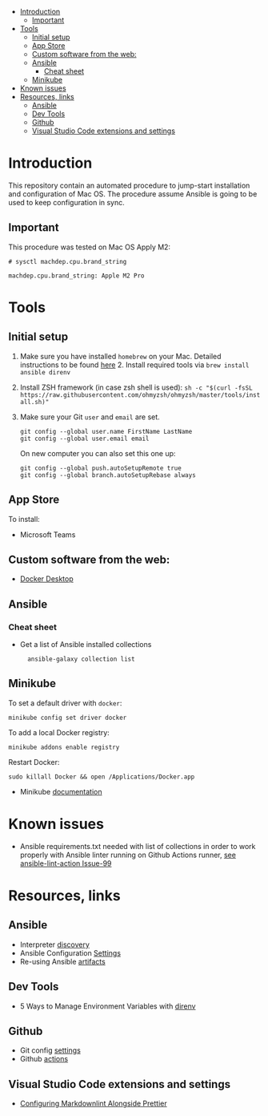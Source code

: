 - [Introduction](#introduction)
  - [Important](#important)
- [Tools](#tools)
  - [Initial setup](#initial-setup)
  - [App Store](#app-store)
  - [Custom software from the web:](#custom-software-from-the-web)
  - [Ansible](#ansible)
    - [Cheat sheet](#cheat-sheet)
  - [Minikube](#minikube)
- [Known issues](#known-issues)
- [Resources, links](#resources-links)
  - [Ansible](#ansible-1)
  - [Dev Tools](#dev-tools)
  - [Github](#github)
  - [Visual Studio Code extensions and settings](#visual-studio-code-extensions-and-settings)

# Introduction

This repository contain an automated procedure to jump-start installation and configuration of Mac OS.
The procedure assume Ansible is going to be used to keep configuration in sync.

## Important

This procedure was tested on Mac OS Apply M2:

    # sysctl machdep.cpu.brand_string

    machdep.cpu.brand_string: Apple M2 Pro

# Tools

## Initial setup

1.  Make sure you have installed `homebrew` on your Mac. Detailed instructions to be found [here](https://brew.sh) 2. Install required tools via `brew install ansible direnv`
2.  Install ZSH framework (in case zsh shell is used): `sh -c "$(curl -fsSL https://raw.githubusercontent.com/ohmyzsh/ohmyzsh/master/tools/install.sh)"`
3.  Make sure your Git `user` and `email` are set.

        git config --global user.name FirstName LastName
        git config --global user.email email

    On new computer you can also set this one up:

        git config --global push.autoSetupRemote true
        git config --global branch.autoSetupRebase always

## App Store

To install:

- Microsoft Teams

## Custom software from the web:

- [Docker Desktop](https://docs.docker.com/desktop/install/mac-install/)

## Ansible

### Cheat sheet

- Get a list of Ansible installed collections

        ansible-galaxy collection list

## Minikube

To set a default driver with `docker`:

    minikube config set driver docker

To add a local Docker registry:

    minikube addons enable registry

Restart Docker:

    sudo killall Docker && open /Applications/Docker.app

- Minikube [documentation](https://minikube.sigs.k8s.io/docs/)

# Known issues

- Ansible requirements.txt needed with list of collections in order to work properly with Ansible linter running on Github Actions runner, [see ansible-lint-action Issue-99](https://github.com/ansible/ansible-lint-action/issues/99)

# Resources, links

## Ansible

- Interpreter [discovery](https://docs.ansible.com/ansible/latest/reference_appendices/interpreter_discovery.html)
- Ansible Configuration [Settings](https://docs.ansible.com/ansible/latest/reference_appendices/config.html#ansible-configuration-settings)
- Re-using Ansible [artifacts](https://docs.ansible.com/ansible/6/user_guide/playbooks_reuse.html#playbooks-reuse)

## Dev Tools

- 5 Ways to Manage Environment Variables with [direnv](https://www.sixfeetup.com/blog/direnv-manage-environment-variables)

## Github

- Git config [settings](https://git-scm.com/docs/git-config#Documentation/git-config.txt-pushautoSetupRemote)
- Github [actions](https://docs.github.com/en/actions)

## Visual Studio Code extensions and settings

- [Configuring Markdownlint Alongside Prettier](https://blog.joshuakgoldberg.com/configuring-markdownlint-alongside-prettier/)
